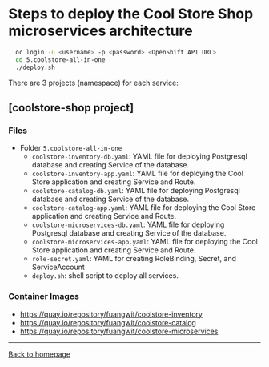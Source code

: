 # Steps to deploy the Cool Store Shop microservices architecture

```bash
  oc login -u <username> -p <password> <OpenShift API URL>
  cd 5.coolstore-all-in-one
  ./deploy.sh
```

There are 3 projects (namespace) for each service:
## [coolstore-shop project]
### Files
- Folder `5.coolstore-all-in-one`
  - `coolstore-inventory-db.yaml`: YAML file for deploying Postgresql database and creating Service of the database.
  -  `coolstore-inventory-app.yaml`: YAML file for deploying the Cool Store application and creating Service and Route.
  - `coolstore-catalog-db.yaml`: YAML file for deploying Postgresql database and creating Service of the database.
  -  `coolstore-catalog-app.yaml`: YAML file for deploying the Cool Store application and creating Service and Route.
  - `coolstore-microservices-db.yaml`: YAML file for deploying Postgresql database and creating Service of the database.
  -  `coolstore-microservices-app.yaml`: YAML file for deploying the Cool Store application and creating Service and Route.
  -  `role-secret.yaml`: YAML for creating RoleBinding, Secret, and ServiceAccount
  -  `deploy.sh`: shell script to deploy all services.


### Container Images
- https://quay.io/repository/fuangwit/coolstore-inventory
- https://quay.io/repository/fuangwit/coolstore-catalog
- https://quay.io/repository/fuangwit/coolstore-microservices


---
[Back to homepage](https://github.com/Fuangwith-Bkk/coolstore)